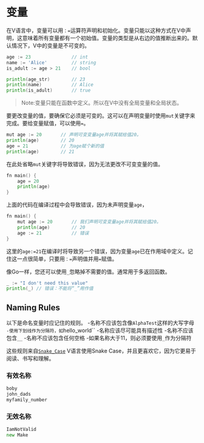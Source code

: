 # 变量

在V语言中，变量可以用`：=`运算符声明和初始化。变量只能以这种方式在V中声明，这意味着所有变量都有一个初始值。变量的类型是从右边的值推断出来的。默认情况下，V中的变量是不可变的。

```go
age := 23               // int
name := 'Alice'         // string
is_adult := age > 21    // bool

println(age_str)        // 23
println(name)           // Alice
println(is_adult)       // true
```

> Note:变量只能在函数中定义。所以在V中没有全局变量和全局状态。

要更改变量的值，要确保它必须是可变的。这可以在声明变量时使用`mut`关键字来完成。要给变量赋值，可以使用`=`。

```go
mut age := 20       // 声明可变变量age并将其赋给值20。
println(age)        // 20
age = 21            // 为age赋个新的值
println(age)        // 21
```

在此处省略`mut`关键字将导致错误，因为无法更改不可变变量的值。

```go
fn main() {
    age = 20
    println(age)
}
```

上面的代码在编译过程中会导致错误，因为未声明变量`age`，

```go
fn main() {
    mut age := 20       // 我们声明可变变量age并将其赋给值20。
    println(age)        // 20
    age := 21           // 错误
}
```

这里的`age:=21`在编译时将导致另一个错误，因为变量`age`已在作用域中定义。记住这一点很简单，只要用`：=`声明值并用`=`赋值。

像Go一样，您还可以使用`_`忽略掉不需要的值。通常用于多返回函数。

```go
_ := "I don't need this value"
println(_) // 错误：不能将“_”用作值
```

## Naming Rules

以下是命名变量时应记住的规则。
-名称不应该包含像`AlphaTest`这样的大写字母`
-使用下划线作为分隔符，如`hello_world``
-名称应该尽可能具有描述性
-名称不应该包含`__`
-名称不应该包含任何空格
-如果名称大于11，则必须要使用`_`作为分隔符

这些规则来自[`Snake_Case`](https://en.wikipedia.org/wiki/Snake_Case) V语言使用Snake Case，并且更喜欢它，因为它更易于阅读、书写和理解。

### 有效名称

```go
boby
john_dads
myfamily_number
```

### 无效名称

```go
IamNotValid
new Make
```
